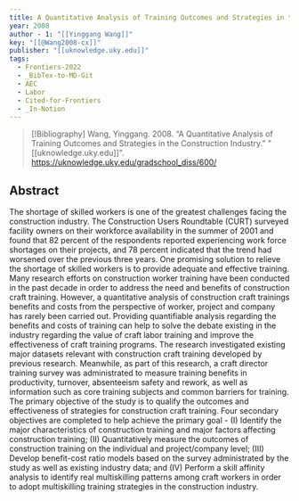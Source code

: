 ```yaml
---
title: A Quantitative Analysis of Training Outcomes and Strategies in the Construction Industry
year: 2008
author - 1: "[[Yinggang Wang]]"
key: "[[@Wang2008-cx]]"
publisher: "[[uknowledge.uky.edu]]"
tags:
  - Frontiers-2022
  - _BibTex-to-MD-Git
  - AEC
  - Labor
  - Cited-for-Frontiers
  - _In-Notion
---
```


> [!Bibliography]
> Wang, Yinggang. 2008. “A Quantitative Analysis of Training Outcomes and Strategies in the Construction Industry.” "[[uknowledge.uky.edu]]". https://uknowledge.uky.edu/gradschool_diss/600/

## Abstract
The shortage of skilled workers is one of the greatest challenges facing the construction industry. The Construction Users Roundtable (CURT) surveyed facility owners on their workforce availability in the summer of 2001 and found that 82 percent of the respondents reported experiencing work force shortages on their projects, and 78 percent indicated that the trend had worsened over the previous three years. One promising solution to relieve the shortage of skilled workers is to provide adequate and effective training. Many research efforts on construction worker training have been conducted in the past decade in order to address the need and benefits of construction craft training. However, a quantitative analysis of construction craft trainings benefits and costs from the perspective of worker, project and company has rarely been carried out. Providing quantifiable analysis regarding the benefits and costs of training can help to solve the debate existing in the industry regarding the value of craft labor training and improve the effectiveness of craft training programs. The research investigated existing major datasets relevant with construction craft training developed by previous research. Meanwhile, as part of this research, a craft director training survey was administrated to measure training benefits in productivity, turnover, absenteeism safety and rework, as well as information such as core training subjects and common barriers for training. The primary objective of the study is to qualify the outcomes and effectiveness of strategies for construction craft training. Four secondary objectives are completed to help achieve the primary goal -  (I) Identify the major characteristics of construction training and major factors affecting construction training; (II) Quantitatively measure the outcomes of construction training on the individual and project/company level; (III) Develop benefit-cost ratio models based on the survey administrated by the study as well as existing industry data; and (IV) Perform a skill affinity analysis to identify real multiskilling patterns among craft workers in order to adopt multiskilling training strategies in the construction industry.